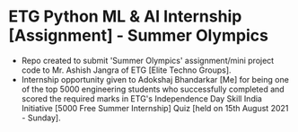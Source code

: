 # ETG Python ML & AI Internship [Assignment] - Summer Olympics 
* Repo created to submit 'Summer Olympics' assignment/mini project code to Mr. Ashish Jangra of ETG [Elite Techno Groups].<br />
* Internship opportunity given to Adokshaj Bhandarkar [Me] for being one of the top 5000 engineering students who successfully completed and scored the required marks in ETG's Independence Day Skill India Initiative [5000 Free Summer Internship] Quiz [held on 15th August 2021 - Sunday].
